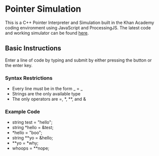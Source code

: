 # Pointer Simulation

This is a C++ Pointer Interpreter and Simulation built in the Khan Academy coding environment using JavaScript and ProcessingJS. The latest code and working simulator can be found [here](https://www.khanacademy.org/computer-programming/c-pointer-interpreter-and-simulation/6482445789102080).

## Basic Instructions

Enter a line of code by typing and submit by either pressing the button or the enter key. 

### Syntax Restrictions
* Every line must be in the form _ = _
* Strings are the only available type
* The only operators are =, *, **, and &

### Example Code
* string test = "hello";
* string *hello = &test;
* *hello = "boo";
* string **yo = &hello;
* **yo = *why;
* whoops = **nope;
